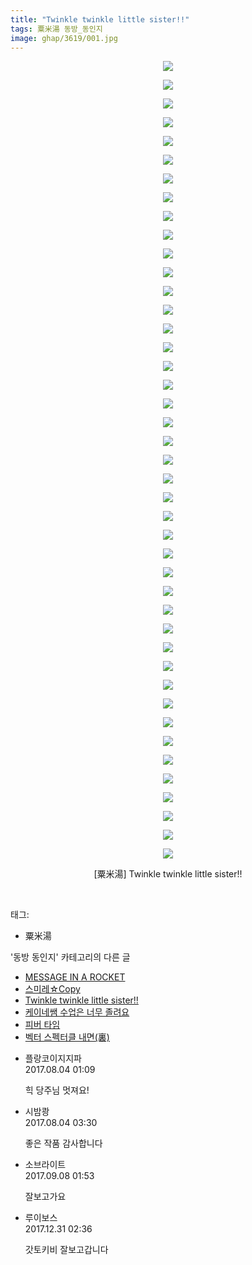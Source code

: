 ```yaml
---
title: "Twinkle twinkle little sister!!"
tags: 粟米湯 동방_동인지
image: ghap/3619/001.jpg
---
```

<div class="article">
<p style="text-align: center; clear: none; float: none;"><img src="{{ site.nasurl }}/ghap/3619/001.jpg"/></p>
<p style="text-align: center; clear: none; float: none;"><img src="{{ site.nasurl }}/ghap/3619/002.jpg"/></p>
<p style="text-align: center; clear: none; float: none;"><img src="{{ site.nasurl }}/ghap/3619/003.jpg"/></p>
<p style="text-align: center; clear: none; float: none;"><img src="{{ site.nasurl }}/ghap/3619/004.jpg"/></p>
<p style="text-align: center; clear: none; float: none;"><img src="{{ site.nasurl }}/ghap/3619/005.jpg"/></p>
<p style="text-align: center; clear: none; float: none;"><img src="{{ site.nasurl }}/ghap/3619/006.jpg"/></p>
<p style="text-align: center; clear: none; float: none;"><img src="{{ site.nasurl }}/ghap/3619/007.jpg"/></p>
<p style="text-align: center; clear: none; float: none;"><img src="{{ site.nasurl }}/ghap/3619/008.jpg"/></p>
<p style="text-align: center; clear: none; float: none;"><img src="{{ site.nasurl }}/ghap/3619/009.jpg"/></p>
<p style="text-align: center; clear: none; float: none;"><img src="{{ site.nasurl }}/ghap/3619/010.jpg"/></p>
<p style="text-align: center; clear: none; float: none;"><img src="{{ site.nasurl }}/ghap/3619/011.jpg"/></p>
<p style="text-align: center; clear: none; float: none;"><img src="{{ site.nasurl }}/ghap/3619/012.jpg"/></p>
<p style="text-align: center; clear: none; float: none;"><img src="{{ site.nasurl }}/ghap/3619/013.jpg"/></p>
<p style="text-align: center; clear: none; float: none;"><img src="{{ site.nasurl }}/ghap/3619/014.jpg"/></p>
<p style="text-align: center; clear: none; float: none;"><img src="{{ site.nasurl }}/ghap/3619/015.jpg"/></p>
<p style="text-align: center; clear: none; float: none;"><img src="{{ site.nasurl }}/ghap/3619/016.jpg"/></p>
<p style="text-align: center; clear: none; float: none;"><img src="{{ site.nasurl }}/ghap/3619/017.jpg"/></p>
<p style="text-align: center; clear: none; float: none;"><img src="{{ site.nasurl }}/ghap/3619/018.jpg"/></p>
<p style="text-align: center; clear: none; float: none;"><img src="{{ site.nasurl }}/ghap/3619/019.jpg"/></p>
<p style="text-align: center; clear: none; float: none;"><img src="{{ site.nasurl }}/ghap/3619/020.jpg"/></p>
<p style="text-align: center; clear: none; float: none;"><img src="{{ site.nasurl }}/ghap/3619/021.jpg"/></p>
<p style="text-align: center; clear: none; float: none;"><img src="{{ site.nasurl }}/ghap/3619/022.jpg"/></p>
<p style="text-align: center; clear: none; float: none;"><img src="{{ site.nasurl }}/ghap/3619/023.jpg"/></p>
<p style="text-align: center; clear: none; float: none;"><img src="{{ site.nasurl }}/ghap/3619/024.jpg"/></p>
<p style="text-align: center; clear: none; float: none;"><img src="{{ site.nasurl }}/ghap/3619/025.jpg"/></p>
<p style="text-align: center; clear: none; float: none;"><img src="{{ site.nasurl }}/ghap/3619/026.jpg"/></p>
<p style="text-align: center; clear: none; float: none;"><img src="{{ site.nasurl }}/ghap/3619/027.jpg"/></p>
<p style="text-align: center; clear: none; float: none;"><img src="{{ site.nasurl }}/ghap/3619/028.jpg"/></p>
<p style="text-align: center; clear: none; float: none;"><img src="{{ site.nasurl }}/ghap/3619/029.jpg"/></p>
<p style="text-align: center; clear: none; float: none;"><img src="{{ site.nasurl }}/ghap/3619/030.jpg"/></p>
<p style="text-align: center; clear: none; float: none;"><img src="{{ site.nasurl }}/ghap/3619/031.jpg"/></p>
<p style="text-align: center; clear: none; float: none;"><img src="{{ site.nasurl }}/ghap/3619/032.jpg"/></p>
<p style="text-align: center; clear: none; float: none;"><img src="{{ site.nasurl }}/ghap/3619/033.jpg"/></p>
<p style="text-align: center; clear: none; float: none;"><img src="{{ site.nasurl }}/ghap/3619/034.jpg"/></p>
<p style="text-align: center; clear: none; float: none;"><img src="{{ site.nasurl }}/ghap/3619/035.jpg"/></p>
<p style="text-align: center; clear: none; float: none;"><img src="{{ site.nasurl }}/ghap/3619/036.jpg"/></p>
<p style="text-align: center; clear: none; float: none;"><img src="{{ site.nasurl }}/ghap/3619/037.jpg"/></p>
<p style="text-align: center; clear: none; float: none;"><img src="{{ site.nasurl }}/ghap/3619/038.jpg"/></p>
<p style="text-align: center; clear: none; float: none;"><img src="{{ site.nasurl }}/ghap/3619/039.jpg"/></p>
<p style="text-align: center; clear: none; float: none;"><img src="{{ site.nasurl }}/ghap/3619/040.jpg"/></p>
<p style="text-align: center; clear: none; float: none;"><img src="{{ site.nasurl }}/ghap/3619/041.jpg"/></p>
<p style="text-align: center; clear: none; float: none;"><img src="{{ site.nasurl }}/ghap/3619/042.jpg"/></p>
<p style="text-align: center; clear: none; float: none;"><img src="{{ site.nasurl }}/ghap/3619/043.jpg"/></p>
<p style="text-align: center; clear: none; float: none;">[粟米湯] Twinkle twinkle little sister!!</p>
<p><br/></p>
</div><div class="tagTrail">
<p>태그: </p>
<ul>
<li>粟米湯</li>
</ul>
</div><div class="another">
<p>'동방 동인지' 카테고리의 다른 글</p>
<ul>
<li><a href="/2017-08-04-ghap_3621">MESSAGE IN A ROCKET</a></li>
<li><a href="/2017-08-04-ghap_3620">스미레☆Copy</a></li>
<li><a href="/2017-08-04-ghap_3619">Twinkle twinkle little sister!!</a></li>
<li><a href="/2017-08-04-ghap_3618">케이네쌤 수업은 너무 졸려요</a></li>
<li><a href="/2017-08-04-ghap_3617">피버 타임</a></li>
<li><a href="/2017-08-04-ghap_3615">벡터 스펙터클 내면(裏)</a></li>
</ul>
</div><div class="cb_module cb_fluid">
<div class="cb_wrt cb_profile">
<div class="comment">
<ul>
<li class="cb_thumb_off" id="comment15051353">
<div class="cb_comment_area">
<div class="cb_info_area">
<div class="cb_section">
<span class="cb_nick_name">플랑코이지지파</span>
</div>
<div class="cb_section">
<span class="cb_date">2017.08.04 01:09 </span>
</div>
</div>
<div class="cb_dsc_comment">
<p class="cb_dsc">
											힉 당주님 멋져요!
										</p>
</div>
</div></li>
<li class="cb_thumb_off" id="comment15051407">
<div class="cb_comment_area">
<div class="cb_info_area">
<div class="cb_section">
<span class="cb_nick_name">시밤쾅</span>
</div>
<div class="cb_section">
<span class="cb_date">2017.08.04 03:30 </span>
</div>
</div>
<div class="cb_dsc_comment">
<p class="cb_dsc">
											좋은 작품 감사합니다
										</p>
</div>
</div></li>
<li class="cb_thumb_off" id="comment15078535">
<div class="cb_comment_area">
<div class="cb_info_area">
<div class="cb_section">
<span class="cb_nick_name">소브라이트</span>
</div>
<div class="cb_section">
<span class="cb_date">2017.09.08 01:53 </span>
</div>
</div>
<div class="cb_dsc_comment">
<p class="cb_dsc">
											잘보고가요
										</p>
</div>
</div></li>
<li class="cb_thumb_off" id="comment15163408">
<div class="cb_comment_area">
<div class="cb_info_area">
<div class="cb_section">
<span class="cb_nick_name">루이보스</span>
</div>
<div class="cb_section">
<span class="cb_date">2017.12.31 02:36 </span>
</div>
</div>
<div class="cb_dsc_comment">
<p class="cb_dsc">
											갓토키비 잘보고갑니다
										</p>
</div>
</div></li>
</ul>
</div>
</div><!-- commentList close -->
</div>